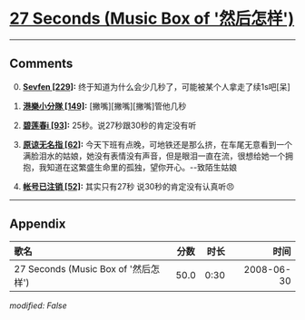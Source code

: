 # [27 Seconds (Music Box of '然后怎样')](https://music.163.com/song?id=25906120)



---

## Comments
0. **[Sevfen \[229\]](https://music.163.com/#/user/home?id=6155296):** 终于知道为什么会少几秒了，可能被某个人拿走了续1s吧[呆]

1. **[港樂小分隊 \[149\]](https://music.163.com/#/user/home?id=47134209):** [撇嘴][撇嘴][撇嘴]管他几秒

2. **[碧莲春i \[93\]](https://music.163.com/#/user/home?id=71793528):** 25秒。说27秒跟30秒的肯定没有听

3. **[原谅无名指 \[62\]](https://music.163.com/#/user/home?id=9760286):** 今天下班有点晚，可地铁还是那么挤，在车尾无意看到一个满脸泪水的姑娘，她没有表情没有声音，但是眼泪一直在流，很想给她一个拥抱，我知道在这繁盛生命里的孤独，望你开心。--致陌生姑娘

4. **[帐号已注销 \[52\]](https://music.163.com/#/user/home?id=20474942):** 其实只有27秒 说30秒的肯定没有认真听😠



---

## Appendix

|歌名|分数|时长|时间|
|:---|:---:|---:|---:|
|27 Seconds (Music Box of '然后怎样')|50.0|0:30|2008-06-30

*modified: False*